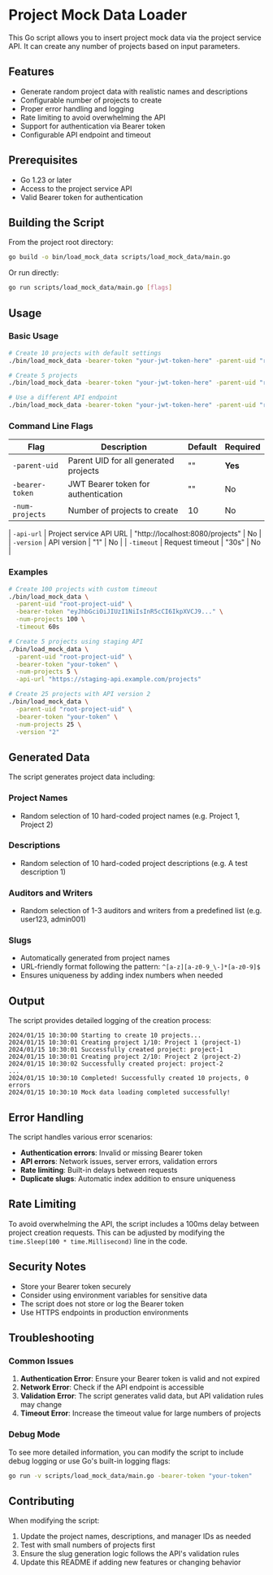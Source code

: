 # Project Mock Data Loader

This Go script allows you to insert project mock data via the project service API. It can create any number of projects based on input parameters.

## Features

- Generate random project data with realistic names and descriptions
- Configurable number of projects to create
- Proper error handling and logging
- Rate limiting to avoid overwhelming the API
- Support for authentication via Bearer token
- Configurable API endpoint and timeout

## Prerequisites

- Go 1.23 or later
- Access to the project service API
- Valid Bearer token for authentication

## Building the Script

From the project root directory:

```bash
go build -o bin/load_mock_data scripts/load_mock_data/main.go
```

Or run directly:

```bash
go run scripts/load_mock_data/main.go [flags]
```

## Usage

### Basic Usage

```bash
# Create 10 projects with default settings
./bin/load_mock_data -bearer-token "your-jwt-token-here" -parent-uid "root-project-uid"

# Create 5 projects
./bin/load_mock_data -bearer-token "your-jwt-token-here" -parent-uid "root-project-uid" -num-projects 5

# Use a different API endpoint
./bin/load_mock_data -bearer-token "your-jwt-token-here" -parent-uid "root-project-uid" -api-url "http://api.example.com/projects"
```

### Command Line Flags

| Flag | Description | Default | Required |
|------|-------------|---------|----------|
| `-parent-uid` | Parent UID for all generated projects | "" | **Yes** |
| `-bearer-token` | JWT Bearer token for authentication | "" | No |
| `-num-projects` | Number of projects to create | 10 | No |
<!-- markdownlint-disable-next-line MD034 -->
<!-- markdown-link-check-disable-next-line -->
| `-api-url` | Project service API URL | "http://localhost:8080/projects" | No |
| `-version` | API version | "1" | No |
| `-timeout` | Request timeout | "30s" | No |

### Examples

```bash
# Create 100 projects with custom timeout
./bin/load_mock_data \
  -parent-uid "root-project-uid" \
  -bearer-token "eyJhbGciOiJIUzI1NiIsInR5cCI6IkpXVCJ9..." \
  -num-projects 100 \
  -timeout 60s

# Create 5 projects using staging API
./bin/load_mock_data \
  -parent-uid "root-project-uid" \
  -bearer-token "your-token" \
  -num-projects 5 \
  -api-url "https://staging-api.example.com/projects"

# Create 25 projects with API version 2
./bin/load_mock_data \
  -parent-uid "root-project-uid" \
  -bearer-token "your-token" \
  -num-projects 25 \
  -version "2"
```

## Generated Data

The script generates project data including:

### Project Names

- Random selection of 10 hard-coded project names (e.g. Project 1, Project 2)

### Descriptions

- Random selection of 10 hard-coded project descriptions (e.g. A test description 1)

### Auditors and Writers

- Random selection of 1-3 auditors and writers from a predefined list (e.g. user123, admin001)

### Slugs

- Automatically generated from project names
- URL-friendly format following the pattern: `^[a-z][a-z0-9_\-]*[a-z0-9]$`
- Ensures uniqueness by adding index numbers when needed

## Output

The script provides detailed logging of the creation process:

```text
2024/01/15 10:30:00 Starting to create 10 projects...
2024/01/15 10:30:01 Creating project 1/10: Project 1 (project-1)
2024/01/15 10:30:01 Successfully created project: project-1
2024/01/15 10:30:01 Creating project 2/10: Project 2 (project-2)
2024/01/15 10:30:02 Successfully created project: project-2
...
2024/01/15 10:30:10 Completed! Successfully created 10 projects, 0 errors
2024/01/15 10:30:10 Mock data loading completed successfully!
```

## Error Handling

The script handles various error scenarios:

- **Authentication errors**: Invalid or missing Bearer token
- **API errors**: Network issues, server errors, validation errors
- **Rate limiting**: Built-in delays between requests
- **Duplicate slugs**: Automatic index addition to ensure uniqueness

## Rate Limiting

To avoid overwhelming the API, the script includes a 100ms delay between project creation requests. This can be adjusted by modifying the `time.Sleep(100 * time.Millisecond)` line in the code.

## Security Notes

- Store your Bearer token securely
- Consider using environment variables for sensitive data
- The script does not store or log the Bearer token
- Use HTTPS endpoints in production environments

## Troubleshooting

### Common Issues

1. **Authentication Error**: Ensure your Bearer token is valid and not expired
2. **Network Error**: Check if the API endpoint is accessible
3. **Validation Error**: The script generates valid data, but API validation rules may change
4. **Timeout Error**: Increase the timeout value for large numbers of projects

### Debug Mode

To see more detailed information, you can modify the script to include debug logging or use Go's built-in logging flags:

```bash
go run -v scripts/load_mock_data/main.go -bearer-token "your-token"
```

## Contributing

When modifying the script:

1. Update the project names, descriptions, and manager IDs as needed
2. Test with small numbers of projects first
3. Ensure the slug generation logic follows the API's validation rules
4. Update this README if adding new features or changing behavior
